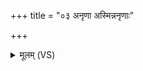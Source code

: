 +++
title = "०३ अनृणा अस्मिन्ननृणाः"

+++
<details><summary>मूलम् (VS)</summary>

अ॑नृ॒णा अ॒स्मिन्न॑नृ॒णाः पर॑स्मिन्तृ॒तीये॑ लो॒के अ॑नृ॒णाः स्या॑म। ये दे॑व॒यानाः॑ पितृ॒याणा॑श्च लो॒काः सर्वा॑न्प॒थो अ॑नृ॒णा आ क्षि॑येम ॥
</details>
